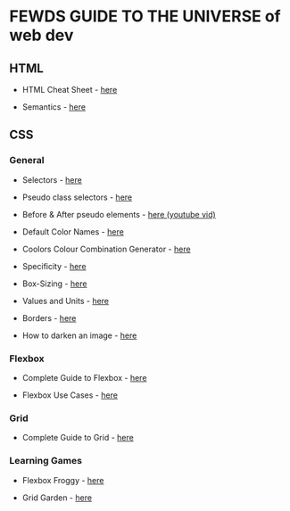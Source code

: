 #  FEWDS GUIDE TO THE UNIVERSE of web dev
## HTML
- HTML Cheat Sheet - [here](https://drive.google.com/file/d/1Cdgm7UfN03xK4qRbXiKzX0BJt2Fg4m2o/view)

- Semantics - [here](https://drive.google.com/file/d/1ZHYFov7OGasONOTKRYbmOJUAbRXEyC8v/view)

## CSS
### General
- Selectors - [here](https://www.w3schools.com/cssref/css_selectors.php)

- Pseudo class selectors - [here](https://css-tricks.com/pseudo-class-selectors/)

- Before & After pseudo elements - [here (youtube vid)](https://youtu.be/zGiirUiWslI)

- Default Color Names - [here](https://www.w3schools.com/cssref/css_colors.php)

- Coolors Colour Combination Generator - [here](https://coolors.co/)

- Specificity - [here](https://developer.mozilla.org/en-US/docs/Web/CSS/Specificity)

- Box-Sizing - [here](https://css-tricks.com/box-sizing/)

- Values and Units - [here](https://developer.mozilla.org/en-US/docs/Learn/CSS/Building_blocks/Values_and_units)

- Borders - [here](https://www.w3schools.com/cssref/pr_border.php)

- How to darken an image - [here](https://dev.to/nazanin_ashrafi/how-to-darken-an-image-with-css-4f5h)

### Flexbox
- Complete Guide to Flexbox - [here](https://css-tricks.com/snippets/css/a-guide-to-flexbox/)

- Flexbox Use Cases - [here](https://www.smashingmagazine.com/2018/10/flexbox-use-cases/)

### Grid 
- Complete Guide to Grid - [here](https://css-tricks.com/snippets/css/complete-guide-grid/)

### Learning Games
- Flexbox Froggy - [here](https://flexboxfroggy.com/)

- Grid Garden - [here](https://cssgridgarden.com/)
